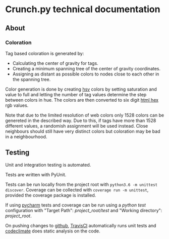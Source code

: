 # Crunch.py technical documentation

## About

### Coloration

Tag based coloration is generated by:

* Calculating the center of gravity for tags. 
* Creating a minimum spanning tree of the center of gravity coordinates.
* Assigning as distant as possible colors to nodes close to each other in the spanning tree.

Color generation is done by creating [hsv](https://en.wikipedia.org/wiki/HSL_and_HSV) colors by setting saturation and value to full and letting the number of tag values determine the step between colors in hue. The colors are then converted to six digit  [html hex](https://en.wikipedia.org/wiki/Web_colors#Hex_triplet) rgb values.

Note that due to the limited resolution of web colors only 1528 colors can be genereted in the described way. Due to this, if tags have more than 1528 different values, a randomish assignment will be used instead. Close neighbours should still have very distinct colors but coloration may be bad in a neighbourhood.

## Testing

Unit and integration testing is automated. 

Tests are written with PyUnit.

Tests can be run locally from the project root with `python3.6 -m unittest discover`. Coverage can be collected with `coverage run -m unittest`, provided the coverage package is installed.

If using [pycharm](www.jetbrains.com/PyCharm) tests and coverage can be run using a *python test* configuration with "Target Path": *project_root/test* and "Working directory": *project_root*.

On pushing changes to [github](https://github.com/SSGL-SEP/t-sne_cruncher), [TravisCI](https://travis-ci.org/SSGL-SEP/t-sne_cruncher) automatically runs unit tests and [codeclimate](https://codeclimate.com/github/SSGL-SEP/t-sne_cruncher) does static analysis on the code.
